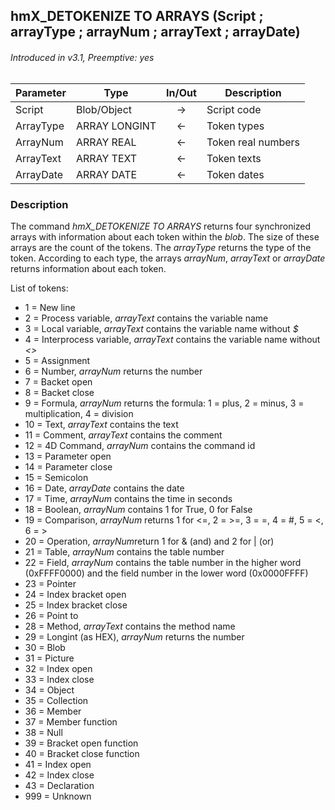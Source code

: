 ## hmX_DETOKENIZE TO ARRAYS (Script ; arrayType ; arrayNum ; arrayText ; arrayDate)
###### Introduced in v3.1, Preemptive: yes

|Parameter|Type|In/Out|Description
|---|---|:---:|---
|Script|Blob/Object|→|Script code
|ArrayType|ARRAY LONGINT|←|Token types
|ArrayNum|ARRAY REAL|←|Token real numbers
|ArrayText|ARRAY TEXT|←|Token texts
|ArrayDate|ARRAY DATE|←|Token dates

### Description
The command *hmX_DETOKENIZE TO ARRAYS* returns four synchronized arrays with information about each token within the *blob*. The size of these arrays are the count of the tokens.
The *arrayType* returns the type of the token. According to each type, the arrays *arrayNum*, *arrayText* or *arrayDate* returns information about each token.

List of tokens:

* 1 = New line
* 2 = Process variable, *arrayText* contains the variable name
* 3 = Local variable, *arrayText* contains the variable name without *$*
* 4 = Interprocess variable, *arrayText* contains the variable name without *<>*
* 5 = Assignment
* 6 = Number, *arrayNum* returns the number
* 7 = Backet open
* 8 = Backet close
* 9 = Formula, *arrayNum* returns the formula: 1 = plus, 2 = minus, 3 = multiplication, 4 = division
* 10 = Text, *arrayText* contains the text
* 11 = Comment, *arrayText* contains the comment
* 12 = 4D Command, *arrayNum* contains the command id
* 13 = Parameter open
* 14 = Parameter close
* 15 = Semicolon
* 16 = Date, *arrayDate* contains the date
* 17 = Time, *arrayNum* contains the time in seconds
* 18 = Boolean, *arrayNum* contains 1 for True, 0 for False
* 19 = Comparison, *arrayNum* returns 1 for <=, 2 = >=, 3 = =, 4 = #, 5 = <, 6 = >
* 20 = Operation, *arrayNum*return 1 for & (and) and 2 for | (or)
* 21 = Table, *arrayNum* contains the table number
* 22 = Field, *arrayNum* contains the table number in the higher word (0xFFFF0000) and the field number in the lower word (0x0000FFFF)
* 23 = Pointer
* 24 = Index bracket open
* 25 = Index bracket close
* 26 = Point to
* 28 = Method, *arrayText* contains the method name
* 29 = Longint (as HEX), *arrayNum* returns the number
* 30 = Blob
* 31 = Picture
* 32 = Index open
* 33 = Index close
* 34 = Object
* 35 = Collection
* 36 = Member
* 37 = Member function
* 38 = Null
* 39 = Bracket open function
* 40 = Bracket close function
* 41 = Index open
* 42 = Index close
* 43 = Declaration
* 999 = Unknown

